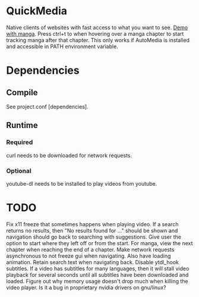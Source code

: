 # QuickMedia
Native clients of websites with fast access to what you want to see. [Demo with manga](https://beta.lbry.tv/quickmedia_manga-2019-08-05_21.20.46/7).
Press ctrl+t to when hovering over a manga chapter to start tracking manga after that chapter. This only works if AutoMedia is installed and
accessible in PATH environment variable.
# Dependencies
## Compile
See project.conf \[dependencies].
## Runtime
### Required
curl needs to be downloaded for network requests.
### Optional
youtube-dl needs to be installed to play videos from youtube.
# TODO
Fix x11 freeze that sometimes happens when playing video.
If a search returns no results, then "No results found for ..." should be shown and navigation should go back to searching with suggestions.
Give user the option to start where they left off or from the start.
For manga, view the next chapter when reaching the end of a chapter.
Make network requests asynchronous to not freeze gui when navigating. Also have loading animation.
Retain search text when navigating back.
Disable ytdl_hook subtitles. If a video has subtitles for many languages, then it will stall video playback for several seconds
until all subtitles have been downloaded and loaded.
Figure out why memory usage doesn't drop much when killing the video player. Is it a bug in proprietary nvidia drivers on gnu/linux?